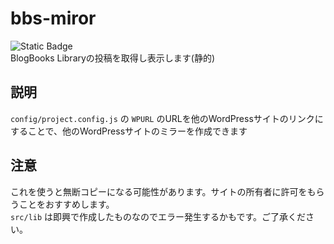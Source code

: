 # bbs-miror  
![Static Badge](https://img.shields.io/badge/Required%20Nodejs%20Version-v18%20or%20latest-blue)   
BlogBooks Libraryの投稿を取得し表示します(静的)
## 説明
`config/project.config.js` の `WPURL` のURLを他のWordPressサイトのリンクにすることで、他のWordPressサイトのミラーを作成できます
## 注意
これを使うと無断コピーになる可能性があります。サイトの所有者に許可をもらうことをおすすめします。   
`src/lib` は即興で作成したものなのでエラー発生するかもです。ご了承ください。